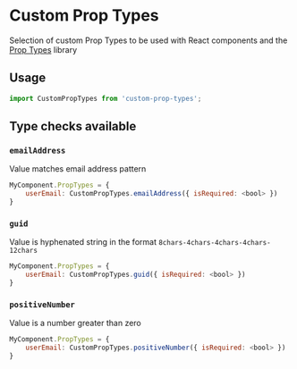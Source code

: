 # Custom Prop Types

Selection of custom Prop Types to be used with React components and the [Prop Types](https://www.npmjs.com/package/prop-types) library

## Usage

```js
import CustomPropTypes from 'custom-prop-types';
```

## Type checks available

### `emailAddress`
Value matches email address pattern
```js
MyComponent.PropTypes = {
    userEmail: CustomPropTypes.emailAddress({ isRequired: <bool> })
}
```

### `guid`
Value is hyphenated string in the format `8chars-4chars-4chars-4chars-12chars`
```js
MyComponent.PropTypes = {
    userEmail: CustomPropTypes.guid({ isRequired: <bool> })
}
```

### `positiveNumber`
Value is a number greater than zero
```js
MyComponent.PropTypes = {
    userEmail: CustomPropTypes.positiveNumber({ isRequired: <bool> })
}
```